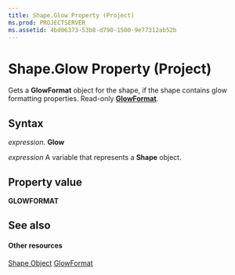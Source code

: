 ```yaml
---
title: Shape.Glow Property (Project)
ms.prod: PROJECTSERVER
ms.assetid: 4bd06373-53b8-d790-1500-9e77312ab52b
---
```



# Shape.Glow Property (Project)
Gets a  **GlowFormat** object for the shape, if the shape contains glow formatting properties. Read-only **[GlowFormat](http://msdn.microsoft.com/en-us/library/office/ff864010%28v=office.15%29)**.

## Syntax

 _expression_. **Glow**

 _expression_ A variable that represents a **Shape** object.


## Property value

 **GLOWFORMAT**


## See also


#### Other resources


[Shape Object](shape-object-project.md)
[GlowFormat](http://msdn.microsoft.com/en-us/library/office/ff864010%28v=office.15%29)
